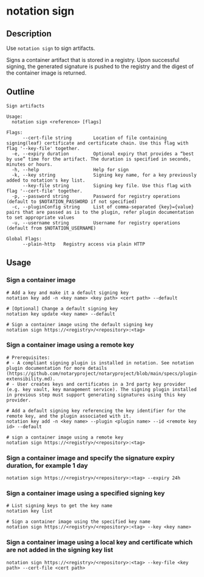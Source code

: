 # notation sign
## Description
Use `notation sign` to sign artifacts.

Signs a container artifact that is stored in a registry. Upon successful signing, the generated signature is pushed to the registry and the digest of the container image is returned.
## Outline
```console
Sign artifacts

Usage:
  notation sign <reference> [flags]

Flags:
      --cert-file string        Location of file containing signing(leaf) certificate and certificate chain. Use this flag with flag '--key-file' together.
  -e, --expiry duration         Optional expiry that provides a “best by use” time for the artifact. The duration is specified in seconds, minutes or hours.
  -h, --help                    Help for sign
  -k, --key string              Signing key name, for a key previously added to notation's key list.
      --key-file string         Signing key file. Use this flag with flag '--cert-file' together.
  -p, --password string         Password for registry operations (default to $NOTATION_PASSWORD if not specified)
  -c, --pluginConfig string     List of comma-separated {key}={value} pairs that are passed as is to the plugin, refer plugin documentation to set appropriate values
  -u, --username string         Username for registry operations (default from $NOTATION_USERNAME)

Global Flags:
      --plain-http   Registry access via plain HTTP
```
## Usage
### Sign a container image
```console
# Add a key and make it a default signing key
notation key add -n <key name> <key path> <cert path> --default

# [Optional] Change a default signing key
notation key update <key name> --default

# Sign a container image using the default signing key
notation sign https://<registry>/<repository>:<tag>
```
### Sign a container image using a remote key
```console
# Prerequisites: 
# - A compliant signing plugin is installed in notation. See notation plugin documentation for more details (https://github.com/notaryproject/notaryproject/blob/main/specs/plugin-extensibility.md).
# - User creates keys and certificates in a 3rd party key provider (e.g. key vault, key management service). The signing plugin installed in previous step must support generating signatures using this key provider.

# Add a default signing key referencing the key identifier for the remote key, and the plugin associated with it.
notation key add -n <key name> --plugin <plugin name> --id <remote key id> --default

# sign a container image using a remote key
notation sign https://<registry>/<repository>:<tag>
```
### Sign a container image and specify the signature expiry duration, for example 1 day
```console
notation sign https://<registry>/<repository>:<tag> --expiry 24h
```
### Sign a container image using a specified signing key
```console
# List signing keys to get the key name
notation key list

# Sign a container image using the specified key name
notation sign https://<registry>/<repository>:<tag> --key <key name>
```
### Sign a container image using a local key and certificate which are not added in the signing key list
```console
notation sign https://<registry>/<repository>:<tag> --key-file <key path> --cert-file <cert path>
```
